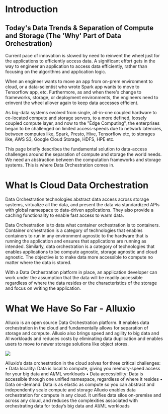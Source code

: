 
# Introduction

## Today's Data Trends & Separation of Compute and Storage (The 'Why' Part of Data Orchestration)

Current pace of innovation is slowed by need to reinvent the wheel just for the applications to efficiently access data. A significant effort gets in the way to engineer an application to access data efficiently, rather than focusing on the algorithms and application logic.

When an engineer wants to move an app from on-prem environment to cloud, or a data-scientist who wrote Spark app wants to move to Tensorflow app, etc. Furthermore, as and when there's change to frameworks, storage, or deployment environments, the engineers need to erinvent the wheel allover again to keep data accesses efficient.

As big-data systems evolved from single, all-in-one coupled hardware to co-located compute and storage servers, to a more defined, loosely coupled compute layer, and now to the "Edge Computing", the enterprises began to be challenged on limited access-speeds due to network latencies, between computes like, Spark, Presto, Hive, Tensorflow etc, to storages like, AWS S3, Google Cloud Storage, HDFS, HPE etc.

This page briefly describes the fundamental solution to data-access challenges around the separation of compute and storage the world needs. We need an abstraction between the computation frameworks and storage systems. This is where Data Orchestration comes in.

# What Is Cloud Data Orchestration

Data Orchestration technologies abstract data access across storage systems, virtualize all the data, and present the data via standardized APIs with global namespace to data-driven applications. They also provide a caching functionality to enable fast access to warm data.

Data Orchestration is to data what container orchestration is to containers. Container orchestration is a category of technologies that enables containers to run in any environment agnostic to the hardware that is running the application and ensures that applications are running as intended. Similarly, data orchestration is a category of technologies that enables applications to be compute agnostic, storage agnostic and cloud agnostic. The objective is to make data more accessible to compute no matter where the data is stored.

With a Data Orchestration platform in place, an application developer can work under the assumption that the data will be readily accessible regardless of where the data resides or the characteristics of the storage and focus on writing the application.

# What We Have So Far - Alluxio

Alluxio is an open source Data Orchestration platform. It enables data orchestration in the cloud and fundamentally allows for separation of storage and compute. Alluxio also brings speed and agility to big data and AI workloads and reduces costs by eliminating data duplication and enables users to move to newer storage solutions like object stores.

<img src=https://user-images.githubusercontent.com/105383186/198127485-44308fd4-3d58-4fc9-b9ab-73d7993423c5.png>

Alluxio’s data orchestration in the cloud solves for three critical challenges:
• Data locality: Data is local to compute, giving you memory-speed access for your big data and AI/ML workloads
• Data accessibility: Data is accessible through one unified namespace, regardless of where it resides
• Data on-demand: Data is as elastic as compute so you can abstract and independently scale compute and storage
Alluxio enables data orchestration for compute in any cloud. It unifies data silos on-premise and across any cloud, and reduces the complexities associated with orchestrating data for today’s big data and AI/ML workloads
